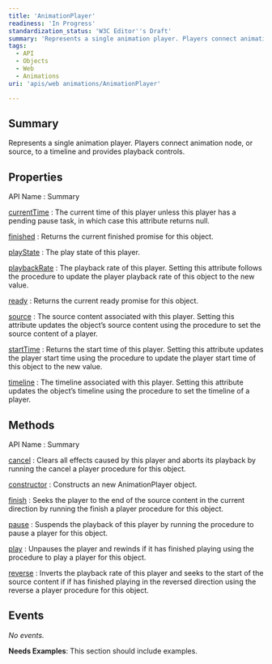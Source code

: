 ```yaml
---
title: 'AnimationPlayer'
readiness: 'In Progress'
standardization_status: 'W3C Editor''s Draft'
summary: 'Represents a single animation player. Players connect animation node, or source, to a timeline and provides playback controls.'
tags:
  - API
  - Objects
  - Web
  - Animations
uri: 'apis/web animations/AnimationPlayer'

---
```

## Summary

Represents a single animation player. Players connect animation node, or source, to a timeline and provides playback controls.

## Properties

API Name
:   Summary

[currentTime](/apis/web_animations/AnimationPlayer/currentTime)
:   The current time of this player unless this player has a pending pause task, in which case this attribute returns null.

[finished](/apis/web_animations/AnimationPlayer/finished)
:   Returns the current finished promise for this object.

[playState](/apis/web_animations/AnimationPlayer/playState)
:   The play state of this player.

[playbackRate](/apis/web_animations/AnimationPlayer/playbackRate)
:   The playback rate of this player. Setting this attribute follows the procedure to update the player playback rate of this object to the new value.

[ready](/apis/web_animations/AnimationPlayer/ready)
:   Returns the current ready promise for this object.

[source](/apis/web_animations/AnimationPlayer/source)
:   The source content associated with this player. Setting this attribute updates the object’s source content using the procedure to set the source content of a player.

[startTime](/apis/web_animations/AnimationPlayer/startTime)
:   Returns the start time of this player. Setting this attribute updates the player start time using the procedure to update the player start time of this object to the new value.

[timeline](/apis/web_animations/AnimationPlayer/timeline)
:   The timeline associated with this player. Setting this attribute updates the object’s timeline using the procedure to set the timeline of a player.

## Methods

API Name
:   Summary

[cancel](/apis/web_animations/AnimationPlayer/cancel)
:   Clears all effects caused by this player and aborts its playback by running the cancel a player procedure for this object.

[constructor](/apis/web_animations/AnimationPlayer/constructor)
:   Constructs an new AnimationPlayer object.

[finish](/apis/web_animations/AnimationPlayer/finish)
:   Seeks the player to the end of the source content in the current direction by running the finish a player procedure for this object.

[pause](/apis/web_animations/AnimationPlayer/pause)
:   Suspends the playback of this player by running the procedure to pause a player for this object.

[play](/apis/web_animations/AnimationPlayer/play)
:   Unpauses the player and rewinds if it has finished playing using the procedure to play a player for this object.

[reverse](/apis/web_animations/AnimationPlayer/reverse)
:   Inverts the playback rate of this player and seeks to the start of the source content if if has finished playing in the reversed direction using the reverse a player procedure for this object.

## Events

*No events.*

**Needs Examples**: This section should include examples.

